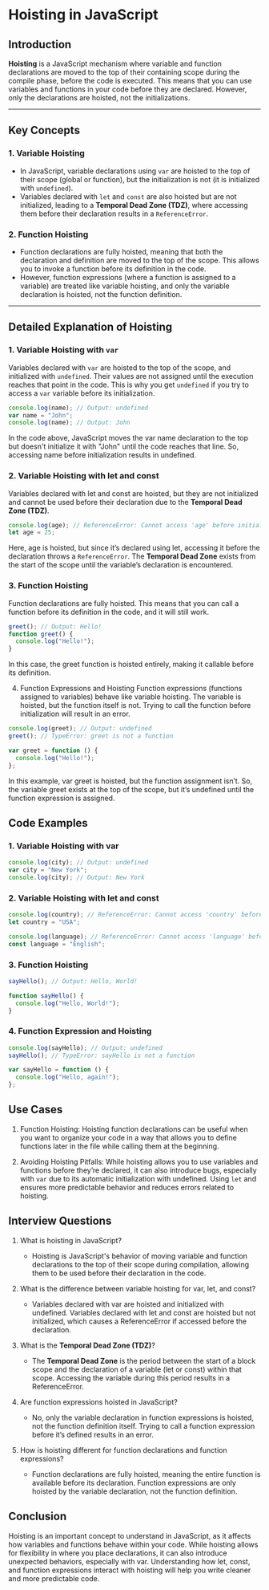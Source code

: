 # Hoisting in JavaScript

## Introduction

**Hoisting** is a JavaScript mechanism where variable and function declarations are moved to the top of their containing scope during the compile phase, before the code is executed. This means that you can use variables and functions in your code before they are declared. However, only the declarations are hoisted, not the initializations.

---

## Key Concepts

### 1. **Variable Hoisting**

- In JavaScript, variable declarations using `var` are hoisted to the top of their scope (global or function), but the initialization is not (it is initialized with `undefined`).
- Variables declared with `let` and `const` are also hoisted but are not initialized, leading to a **Temporal Dead Zone (TDZ)**, where accessing them before their declaration results in a `ReferenceError`.

### 2. **Function Hoisting**

- Function declarations are fully hoisted, meaning that both the declaration and definition are moved to the top of the scope. This allows you to invoke a function before its definition in the code.
- However, function expressions (where a function is assigned to a variable) are treated like variable hoisting, and only the variable declaration is hoisted, not the function definition.

---

## Detailed Explanation of Hoisting

### 1. **Variable Hoisting with `var`**

Variables declared with `var` are hoisted to the top of the scope, and initialized with `undefined`. Their values are not assigned until the execution reaches that point in the code. This is why you get `undefined` if you try to access a `var` variable before its initialization.

```javascript
console.log(name); // Output: undefined
var name = "John";
console.log(name); // Output: John
```

In the code above, JavaScript moves the var name declaration to the top but doesn't initialize it with "John" until the code reaches that line. So, accessing name before initialization results in undefined.

### 2. Variable Hoisting with let and const

Variables declared with let and const are hoisted, but they are not initialized and cannot be used before their declaration due to the **Temporal Dead Zone (TDZ)**.

```javascript
console.log(age); // ReferenceError: Cannot access 'age' before initialization
let age = 25;
```

Here, age is hoisted, but since it’s declared using let, accessing it before the declaration throws a `ReferenceError`. The **Temporal Dead Zone** exists from the start of the scope until the variable’s declaration is encountered.

### 3. Function Hoisting

Function declarations are fully hoisted. This means that you can call a function before its definition in the code, and it will still work.

```javascript
greet(); // Output: Hello!
function greet() {
  console.log("Hello!");
}
```

In this case, the greet function is hoisted entirely, making it callable before its definition.

4. Function Expressions and Hoisting
   Function expressions (functions assigned to variables) behave like variable hoisting. The variable is hoisted, but the function itself is not. Trying to call the function before initialization will result in an error.

```javascript
console.log(greet); // Output: undefined
greet(); // TypeError: greet is not a function

var greet = function () {
  console.log("Hello!");
};
```

In this example, var greet is hoisted, but the function assignment isn’t. So, the variable greet exists at the top of the scope, but it’s undefined until the function expression is assigned.

## Code Examples

### 1. Variable Hoisting with var

```javascript
console.log(city); // Output: undefined
var city = "New York";
console.log(city); // Output: New York
```

### 2. Variable Hoisting with let and const

```javascript
console.log(country); // ReferenceError: Cannot access 'country' before initialization
let country = "USA";
```

```javascript
console.log(language); // ReferenceError: Cannot access 'language' before initialization
const language = "English";
```

### 3. Function Hoisting

```javascript
sayHello(); // Output: Hello, World!

function sayHello() {
  console.log("Hello, World!");
}
```

### 4. Function Expression and Hoisting

```javascript
console.log(sayHello); // Output: undefined
sayHello(); // TypeError: sayHello is not a function

var sayHello = function () {
  console.log("Hello, again!");
};
```

## Use Cases

1. Function Hoisting: Hoisting function declarations can be useful when you want to organize your code in a way that allows you to define functions later in the file while calling them at the beginning.

2. Avoiding Hoisting Pitfalls: While hoisting allows you to use variables and functions before they’re declared, it can also introduce bugs, especially with `var` due to its automatic initialization with undefined. Using `let` and ensures more predictable behavior and reduces errors related to hoisting.

## Interview Questions

1. What is hoisting in JavaScript?

   - Hoisting is JavaScript's behavior of moving variable and function declarations to the top of their scope during compilation, allowing them to be used before their declaration in the code.

2. What is the difference between variable hoisting for var, let, and const?

   - Variables declared with var are hoisted and initialized with undefined. Variables declared with let and const are hoisted but not initialized, which causes a ReferenceError if accessed before the declaration.

3. What is the **Temporal Dead Zone (TDZ)**?

   - The **Temporal Dead Zone** is the period between the start of a block scope and the declaration of a variable (let or const) within that scope. Accessing the variable during this period results in a ReferenceError.

4. Are function expressions hoisted in JavaScript?

   - No, only the variable declaration in function expressions is hoisted, not the function definition itself. Trying to call a function expression before it’s defined results in an error.

5. How is hoisting different for function declarations and function expressions?

   - Function declarations are fully hoisted, meaning the entire function is available before its declaration. Function expressions are only hoisted by the variable declaration, not the function definition.

## Conclusion

Hoisting is an important concept to understand in JavaScript, as it affects how variables and functions behave within your code. While hoisting allows for flexibility in where you place declarations, it can also introduce unexpected behaviors, especially with var. Understanding how let, const, and function expressions interact with hoisting will help you write cleaner and more predictable code.
